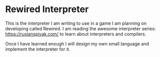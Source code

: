 # Rewired Interpreter

This is the interpreter I am writing to use in a game I am planning on developing called Rewired. I am reading the awesome interpreter series: https://ruslanspivak.com/ to learn about interpreters and compilers.

Once I have learned enough I will design my own small language and implement the interpreter for it.
